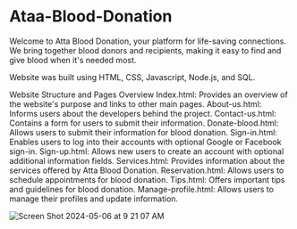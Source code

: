 # Ataa-Blood-Donation
Welcome to Atta Blood Donation, your platform for life-saving connections. We bring together blood donors and recipients, making it easy to find and give blood when it's needed most.

Website was built using HTML, CSS, Javascript, Node.js, and SQL. 

Website Structure and Pages Overview
Index.html: Provides an overview of the website's purpose and links to other main pages.
About-us.html: Informs users about the developers behind the project.
Contact-us.html: Contains a form for users to submit their information.
Donate-blood.html: Allows users to submit their information for blood donation.
Sign-in.html: Enables users to log into their accounts with optional Google or Facebook sign-in.
Sign-up.html: Allows new users to create an account with optional additional information fields.
Services.html: Provides information about the services offered by Atta Blood Donation.
Reservation.html: Allows users to schedule appointments for blood donation.
Tips.html: Offers important tips and guidelines for blood donation.
Manage-profile.html: Allows users to manage their profiles and update information.


![Screen Shot 2024-05-06 at 9 21 07 AM](https://github.com/joudAlb/Ataa-Blood-Donation.github.io/assets/132576426/36f72713-8352-4803-9c1e-65e21fd4e6b1)
